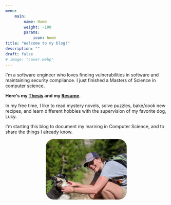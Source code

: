 ```yaml
---
menu:
    main:
        name: Home
        weight: -100
        params:
            icon: home
title: "Welcome to my blog!"
description: ""
draft: false
# image: "cover.webp"
---
```




I'm a software engineer who loves finding vulnerabilities in software and maintaining security compliance. I just finished a Masters of Science in computer science. 

**Here's my [Thesis](assets/ThesisOnBugBountyPlatforms.pdf) and my [Resume](assets/SusanMcCartneyResume.pdf).**

In my free time, I like to read mystery novels, solve puzzles, bake/cook new recipes, and learn different hobbies with the supervision of my favorite dog, Lucy.

I'm starting this blog to document my learning in Computer Science, and to share the things I already know.

<p align="center">
    <img style="border-radius:25px;" src="cover.webp"  width="50%">
</p>


